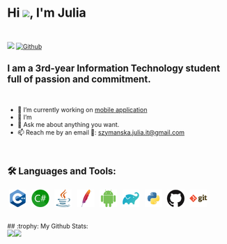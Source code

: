 # Hi <img src="https://media.giphy.com/media/hvRJCLFzcasrR4ia7z/giphy.gif" width="25px">, I'm Julia
<br />

![](https://visitor-badge.laobi.icu/badge?page_id=juliaszymanska.juliaszymanska) [![Github](https://img.shields.io/github/followers/juliaszymanska?label=Followers&logo=Github)](https://github.com/juliaszymanska)
<br />

## I am a 3rd-year Information Technology student full of passion and commitment. 
<br />

<!-- ![](https://visitor-badge.laobi.icu/badge?page_id=juliaszymanska.juliaszymanska) 
<img align="centre" src="(https://img.shields.io/github/followers/juliaszymanska?label=Follow&style=social)"/> -->

- 🔭 I’m currently working on [mobile application](https://github.com/JuliaSzymanska/Mobile_App)
- 🌱 I’m 
- 💬 Ask me about anything you want. 
- 📫 Reach me by an email 📧: szymanska.julia.it@gmail.com
<br />

## 🛠 Languages and Tools: 

<p>
<img src="https://raw.githubusercontent.com/github/explore/80688e429a7d4ef2fca1e82350fe8e3517d3494d/topics/cpp/cpp.png" alt="Cpp" height="40" style="vertical-align:top; margin:4px">
<img src="https://raw.githubusercontent.com/github/explore/80688e429a7d4ef2fca1e82350fe8e3517d3494d/topics/csharp/csharp.png" alt="CSharp" height="40" style="vertical-align:top; margin:4px">
<img src="https://raw.githubusercontent.com/github/explore/80688e429a7d4ef2fca1e82350fe8e3517d3494d/topics/java/java.png" alt="Java" height="40" style="vertical-align:top; margin:4px">
<img src="https://raw.githubusercontent.com/github/explore/80688e429a7d4ef2fca1e82350fe8e3517d3494d/topics/maven/maven.png" alt="Maven" height="40" style="vertical-align:top; margin:4px">
<img src="https://raw.githubusercontent.com/github/explore/80688e429a7d4ef2fca1e82350fe8e3517d3494d/topics/android/android.png" alt="Android" height="40" style="vertical-align:top; margin:4px">
<img src="https://raw.githubusercontent.com/github/explore/80688e429a7d4ef2fca1e82350fe8e3517d3494d/topics/gradle/gradle.png" alt="Gradle" height="40" style="vertical-align:top; margin:4px">
 <img src="https://raw.githubusercontent.com/github/explore/80688e429a7d4ef2fca1e82350fe8e3517d3494d/topics/python/python.png" alt="Python" height="40" style="vertical-align:top; margin:4px">
<img src="https://raw.githubusercontent.com/github/explore/78df643247d429f6cc873026c0622819ad797942/topics/github/github.png" alt="Github" height="40" style="vertical-align:top; margin:4px">
<img src="https://raw.githubusercontent.com/github/explore/80688e429a7d4ef2fca1e82350fe8e3517d3494d/topics/git/git.png" alt="Git" height="40" style="vertical-align:top; margin:4px">
</p>

<br />
## :trophy: My Github Stats: 

<div>
<a href="https://github-readme-stats.vercel.app/api/top-langs/?username=juliaszymanska&title_color=7deeff&icon_color=56cadb&text_color=d9faff&bg_color=023038">
  <img  align="left" src="https://github-readme-stats.vercel.app/api/top-langs/?username=juliaszymanska&title_color=7deeff&icon_color=56cadb&text_color=d9faff&bg_color=023038" />
</a>
<a href="https://github-readme-stats.vercel.app/api?username=juliaszymanska&&show_icons=true&title_color=7deeff&icon_color=56cadb&text_color=d9faff&bg_color=023038">
  <img align="left" src="https://github-readme-stats.vercel.app/api?username=juliaszymanska&&show_icons=true&title_color=7deeff&icon_color=56cadb&text_color=d9faff&bg_color=023038" />
</a>
</div>
